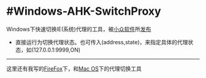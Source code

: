 #Windows-AHK-SwitchProxy
====================
Windows下快速切换IE(系统)代理的工具，被[小众软件](http://www.appinn.com)所[发布](http://www.appinn.com/ahk-dary-ie-pr/)

* 直接运行为切换代理状态。也可传入(address,state)，来指定具体的代理状态，如(127.0.0.1:9999,ON)
 
---
这里还有我写的[FireFox](https://github.com/AnyOfYou/AutoProxy-Vimperator-Plugin)下，和[Mac OS](https://github.com/AnyOfYou/GoAgentX-Alfred-Workflow)下的代理切换工具